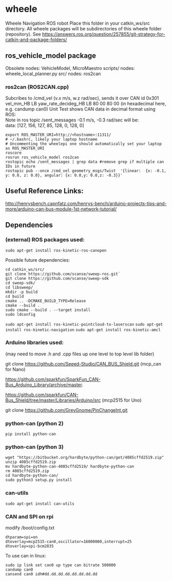 # wheele
Wheele Navigation ROS robot
Place this folder in your catkin_ws/src directory.
All wheele packages will be subdirectories of this wheele folder (repository).
See https://answers.ros.org/question/257855/git-strategy-for-catkin-and-package-folders/

## ros_vehicle_model package
Obsolete nodes: VehicleModel, MicroMaestro
scripts/ nodes: wheele_local_planner.py
src/ nodes: ros2can

### ros2can (ROS2CAN.cpp)
Subcribes to /cmd_vel (v.x m/s, w.z rad/sec), sends it over CAN id 0x301  
vel_mm_HB LB yaw_rate_decideg_HB LB 80 00 80 00 (in hexadecimal here, e.g. candump can0)
Unit Test shows CAN data in decimal format using ROS:  
Note in ros topic /sent_messages -0.1 m/s, -0.3 rad/sec will be:  
data: [127, 156, 127, 85, 128, 0, 128, 0]
```
export ROS_MASTER_URI=http://<hostname>:11311/
# ~/.bashrc, likely your laptop hostname
# Uncommenting the wheelepi one should automatically set your laptop as ROS_MASTER_URI
roscore
rosrun ros_vehicle_model ros2can
rostopic echo /sent_messages | grep data #remove grep if multiple can IDs in future
rostopic pub --once /cmd_vel geometry_msgs/Twist  '{linear:  {x: -0.1, y: 0.0, z: 0.0}, angular: {x: 0.0,y: 0.0,z: -0.3}}'
```

## Useful Reference Links:
http://henrysbench.capnfatz.com/henrys-bench/arduino-projects-tips-and-more/arduino-can-bus-module-1st-network-tutorial/

## Dependencies
### (external) ROS packages used:

`sudo apt-get install ros-kinetic-ros-canopen`

Possible future dependencies:
```
cd catkin_ws/src/
git clone https://github.com/scanse/sweep-ros.git`
git clone https://github.com/scanse/sweep-sdk
cd sweep-sdk/
cd libsweep/
mkdir -p build
cd build
cmake .. -DCMAKE_BUILD_TYPE=Release
cmake --build .
sudo cmake --build . --target install
sudo ldconfig
```
`sudo apt-get install ros-kinetic-pointcloud-to-laserscan`
`sudo apt-get install ros-kinetic-navigation`
`sudo apt-get install ros-kinetic-amcl`

### Arduino libraries used:
(may need to move .h and .cpp files up one level to top level lib folder)

git clone https://github.com/Seeed-Studio/CAN_BUS_Shield.git (mcp_can for Nano)

https://github.com/sparkfun/SparkFun_CAN-Bus_Arduino_Library/archive/master.

https://github.com/sparkfun/CAN-Bus_Shield/tree/master/Libraries/Arduino/src (mcp2515 for Uno)

git clone https://github.com/GreyGnome/PinChangeInt.git

### python-can (python 2)
`pip install python-can`

### python-can (python 3)
```
wget "https://bitbucket.org/hardbyte/python-can/get/4085cffd2519.zip"
unzip 4085cffd2519.zip
mv hardbyte-python-can-4085cffd2519/ hardbyte-python-can
rm 4085cffd2519.zip
cd hardbyte-python-can/
sudo python3 setup.py install
```
### can-utils
`sudo apt-get install can-utils`

### CAN and SPI on rpi
modify /boot/config.txt
```
dtparam=spi=on
dtoverlay=mcp2515-can0,oscillator=16000000,interrupt=25
dtoverlay=spi-bcm2835
```
To use can in linux:
```
sudo ip link set can0 up type can bitrate 500000
candump can0
cansend can0 idh#dd.dd.dd.dd.dd.dd.dd.dd
